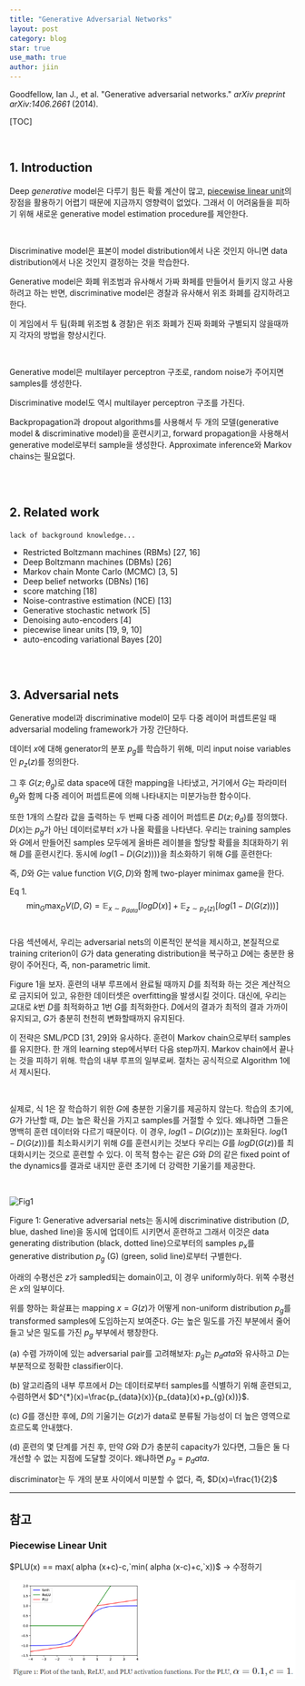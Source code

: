 ```yaml
---
title: "Generative Adversarial Networks"
layout: post
category: blog
star: true
use_math: true
author: jiin
---
```


Goodfellow, Ian J., et al. "Generative adversarial networks." *arXiv preprint arXiv:1406.2661* (2014).

[TOC]

<br>

## 1. Introduction

Deep *generative* model은 다루기 힘든 확률 계산이 많고, [piecewise linear unit](#piecewise-linear-unit)의 장점을 활용하기 어렵기 때문에 지금까지 영향력이 없었다. 그래서 이 어려움들을 피하기 위해 새로운 generative model estimation procedure를 제안한다.  

<br>

Discriminative model은 표본이 model distribution에서 나온 것인지 아니면 data distribution에서 나온 것인지 결정하는 것을 학습한다. 

Generative model은 화폐 위조범과 유사해서 가짜 화페를 만들어서 들키지 않고 사용하려고 하는 반면, discriminative model은 경찰과 유사해서 위조 화폐를 감지하려고 한다. 

이 게임에서 두 팀(화폐 위조범 & 경찰)은 위조 화폐가 진짜 화폐와 구별되지 않을때까지 각자의 방법을 향상시킨다.

<br>

Generative model은 multilayer perceptron 구조로, random noise가 주어지면 samples를 생성한다.

Discriminative model도 역시 multilayer perceptron 구조를 가진다.

Backpropagation과 dropout algorithms를 사용해서 두 개의 모델(generative model & discriminative model)을 훈련시키고, forward propagation을 사용해서 generative model로부터 sample을 생성한다. Approximate inference와 Markov chains는 필요없다.

<br>

<br>

## 2. Related work 

`lack of background knowledge...`

* Restricted Boltzmann machines (RBMs) [27, 16]
* Deep Boltzmann machines (DBMs) [26]
* Markov chain Monte Carlo (MCMC) [3, 5]
* Deep belief networks (DBNs) [16]
* score matching [18]
* Noise-contrastive estimation (NCE) [13]
* Generative stochastic network [5]
* Denoising auto-encoders [4]
* piecewise linear units [19, 9, 10]
* auto-encoding variational Bayes [20]

<br>

<br>

## 3. Adversarial nets

Generative model과 discriminative model이 모두 다중 레이어 퍼셉트론일 때 adversarial modeling framework가 가장 간단하다.

데이터 $x$에 대해 generator의 분포 $p_g$를 학습하기 위해, 미리 input noise variables인 $p_z(z)$를 정의한다. 

그 후 $G(z;\theta_g)$로 data space에 대한 mapping을 나타냈고, 거기에서 $G$는 파라미터 $\theta_g$와 함께 다중 레이어 퍼셉트론에 의해 나타내지는 미분가능한 함수이다. 

또한 1개의 스칼라 값을 출력하는 두 번째 다중 레이어 퍼셉트론 $D(z;\theta_d)$를 정의했다. $D(x)$는 $p_g$가 아닌 데이터로부터 $x$가 나올 확률을 나타낸다. 우리는 training samples와 $G$에서 만들어진 samples 모두에게 올바른 레이블을 할당할 확률을 최대화하기 위해 $D$를 훈련시킨다. 동시에 $log(1-D(G(z))))$을 최소화하기 위해 $G$를 훈련한다:

즉, $D$와 $G$는 value function $V(G, D)$와 함께 two-player minimax game을 한다.



Eq 1.
$$
\min_{G}\max_{D}V(D, G)=\mathbb{E}_{x\sim p_{data}}[logD(x)]+\mathbb{E}_{z\sim p_z(z)}[log(1-D(G(z)))]
$$
<br>

다음 섹션에서, 우리는 adversarial nets의 이론적인 분석을 제시하고, 본질적으로 training criterion이 $G$가 data generating distribution을 복구하고 $D$에는 충분한 용량이 주어진다, 즉, non-parametric limit. 

Figure 1을 보자.  훈련의 내부 루프에서 완료될 때까지 $D$를 최적화 하는 것은 계산적으로 금지되어 있고, 유한한 데이터셋은 overfitting을 발생시킬 것이다. 대신에, 우리는 교대로 $k$번 $D$를 최적화하고 $1$번 $G$를 최적화한다. $D$에서의 결과가 최적의 결과 가까이 유지되고, $G$가 충분히 천천히 변화할때까지 유지된다. 

이 전략은 SML/PCD [31, 29]와 유사하다. 훈련이 Markov chain으로부터 samples를 유지한다. 한 개의 learning step에서부터 다음 step까지. Markov chain에서 끝나는 것을 피하기 위해. 학습의 내부 루프의 일부로써. 절차는 공식적으로 Algorithm 1에서 제시된다.

<br>

실제로, 식 1은 잘 학습하기 위한 $G$에 충분한 기울기를 제공하지 않는다. 학습의 초기에, $G$가 가난할 때, $D$는 높은 확신을 가지고 samples를 거절할 수 있다. 왜냐하면 그들은 명백히 훈련 데이터와 다르기 때문이다. 이 경우, $log(1-D(G(z)))$는 포화된다. $log(1-D(G(z)))$를 최소화시키기 위해 $G$를 훈련시키는 것보다 우리는 $G$를 $log D(G(z))$를 최대화시키는 것으로 훈련할 수 있다. 이 목적 함수는 같은 $G$와 $D$의 같은 fixed point of the dynamics를 결과로 내지만 훈련 초기에 더 강력한 기울기를 제공한다.

<br>

![Fig1](C:\Users\jiinkim\Desktop\ji-in.github.io\assets\gan\fig1.PNG)

Figure 1: Generative adversarial nets는 동시에 discriminative distribution ($D$, blue, dashed line)을 동시에 업데이트 시키면서 훈련하고 그래서 이것은 data generating distribution (black, dotted line)으로부터의 samples $p_x$를 generative distribution $p_g$ (G) (green, solid line)로부터 구별한다. 

아래의 수평선은 $z$가 sampled되는 domain이고, 이 경우 uniformly하다. 위쪽 수평선은 $x$의 일부이다. 

위를 향하는 화살표는 mapping $x=G(z)$가 어떻게 non-uniform distribution $p_g$를 transformed samples에 도임하는지 보여준다. $G$는 높은 밀도를 가진 부분에서 줄어들고 낮은 밀도를 가진 $p_g$ 부부에서 팽창한다. 

(a) 수렴 가까이에 있는 adversarial pair를 고려해보자: $p_g$는 $p_data$와 유사하고 $D$는 부분적으로 정확한 classifier이다. 

(b) 알고리즘의 내부 루프에서 $D$는 데이터로부터 samples를 식별하기 위해 훈련되고, 수렴하면서 $D^{*}(x)=\frac{p_{data}(x)}{p_{data}(x)+p_{g}(x))}$.

(c) $G$를 갱신한 후에, $D$의 기울기는 $G(z)$가 data로 분류될 가능성이 더 높은 영역으로 흐르도록 안내했다.

(d) 훈련의 몇 단계를 거친 후, 만약 $G$와 $D$가 충분히 capacity가 있다면, 그들은 둘 다 개선할 수 없는 지점에 도달할 것이다. 왜냐하면 $p_g=p_data$.

discriminator는 두 개의 분포 사이에서 미분할 수 없다, 즉, $D(x)=\frac{1}{2}$

------

## 참고

### Piecewise Linear Unit

$PLU(x) == max( alpha (x+c)-c,`min( alpha (x-c)+c,`x))$ -> 수정하기

![PLU](..\assets\gan\plu.PNG)

